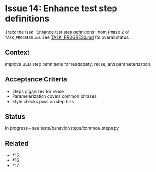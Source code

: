 # Issue 14: Enhance test step definitions

Track the task "Enhance test step definitions" from Phase 2 of `TASK_PROGRESS.md`.
See [TASK_PROGRESS.md](../TASK_PROGRESS.md) for overall status.

## Context
Improve BDD step definitions for readability, reuse, and
parameterization.

## Acceptance Criteria
- Steps organized for reuse
- Parameterization covers common phrases
- Style checks pass on step files

## Status
In progress – see tests/behavior/steps/common_steps.py

## Related
- #15
- #16
- #17
